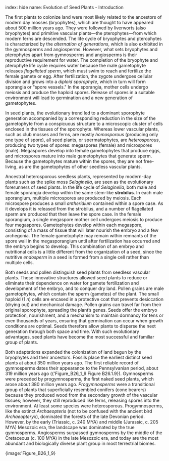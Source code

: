 index: hide
name: Evolution of Seed Plants - Introduction

The first plants to colonize land were most likely related to the ancestors of modern day mosses (bryophytes), which are thought to have appeared about 500 million years ago. They were followed by liverworts (also bryophytes) and primitive vascular plants—the pterophytes—from which modern ferns are descended. The life cycle of bryophytes and pterophytes is characterized by the  *alternation of generations*, which is also exhibited in the gymnosperms and angiosperms. However, what sets bryophytes and pterophytes apart from gymnosperms and angiosperms is their reproductive requirement for water. The completion of the bryophyte and pterophyte life cycle requires water because the male gametophyte releases  *flagellated sperm*, which must swim to reach and fertilize the female gamete or egg. After fertilization, the zygote undergoes cellular division and grows into a  *diploid sporophyte*, which in turn will form sporangia or "spore vessels." In the sporangia, mother cells undergo meiosis and produce the haploid spores. Release of spores in a suitable environment will lead to germination and a new generation of gametophytes.

In seed plants, the evolutionary trend led to a dominant sporophyte generation accompanied by a corresponding reduction in the size of the gametophyte from a conspicuous structure to a microscopic cluster of cells enclosed in the tissues of the sporophyte. Whereas lower vascular plants, such as club mosses and ferns, are mostly  *homosporous* (producing only one type of spore), all seed plants, or spermatophytes, are  *heterosporous*, producing two types of spores: megaspores (female) and microspores (male). Megaspores develop into female gametophytes that produce eggs, and microspores mature into male gametophytes that generate sperm. Because the gametophytes mature within the spores, they are not free-living, as are the gametophytes of other seedless vascular plants.

Ancestral heterosporous seedless plants, represented by modern-day plants such as the spike moss  *Selaginella*, are seen as the evolutionary forerunners of seed plants. In the life cycle of  *Selaginella*, both male and female sporangia develop within the same stem-like  **strobilus**. In each male sporangium, multiple microspores are produced by meiosis. Each microspore produces a small  *antheridium* contained within a spore case. As it develops it is released from the strobilus, and a number of flagellated sperm are produced that then leave the spore case. In the female sporangium, a single megaspore mother cell undergoes meiosis to produce four megaspores. Gametophytes develop within each megaspore, consisting of a mass of tissue that will later nourish the embryo and a few archegonia. The female gametophyte may remain within remnants of the spore wall in the megasporangium until after fertilization has occurred and the embryo begins to develop. This combination of an embryo and nutritional cells is a little different from the organization of a seed, since the nutritive  *endosperm* in a seed is formed from a single cell rather than multiple cells.

Both seeds and pollen distinguish seed plants from seedless vascular plants. These innovative structures allowed seed plants to reduce or eliminate their dependence on water for gamete fertilization and development of the embryo, and to conquer dry land. Pollen grains are male gametophytes, which contain the sperm (gametes) of the plant. The small haploid (1 *n*) cells are encased in a protective coat that prevents desiccation (drying out) and mechanical damage. Pollen grains can travel far from their original sporophyte, spreading the plant’s genes. Seeds offer the embryo protection, nourishment, and a mechanism to maintain dormancy for tens or even thousands of years, ensuring that germination can occur when growth conditions are optimal. Seeds therefore allow plants to disperse the next generation through both space and time. With such evolutionary advantages, seed plants have become the most successful and familiar group of plants.

Both adaptations expanded the colonization of land begun by the bryophytes and their ancestors. Fossils place the earliest distinct seed plants at about 350 million years ago. The first reliable record of gymnosperms dates their appearance to the Pennsylvanian period, about 319 million years ago ({'Figure_B26_1_9 Figure B26.1.9}). Gymnosperms were preceded by progymnosperms, the first naked seed plants, which arose about 380 million years ago.  *Progymnosperms* were a transitional group of plants that superficially resembled conifers (cone bearers) because they produced wood from the secondary growth of the vascular tissues; however, they still reproduced like ferns, releasing spores into the environment. At least some species were heterosporous. Progymnosperms, like the extinct  *Archaeopteris* (not to be confused with the ancient bird  *Archaeopteryx*), dominated the forests of the late Devonian period. However, by the early (Triassic, c. 240 MYA) and middle (Jurassic, c. 205 MYA) Mesozoic era, the landscape was dominated by the true gymnosperms. Angiosperms surpassed gymnosperms by the middle of the Cretaceous (c. 100 MYA) in the late Mesozoic era, and today are the most abundant and biologically diverse plant group in most terrestrial biomes.


{image:'Figure_B26_1_9}
        
